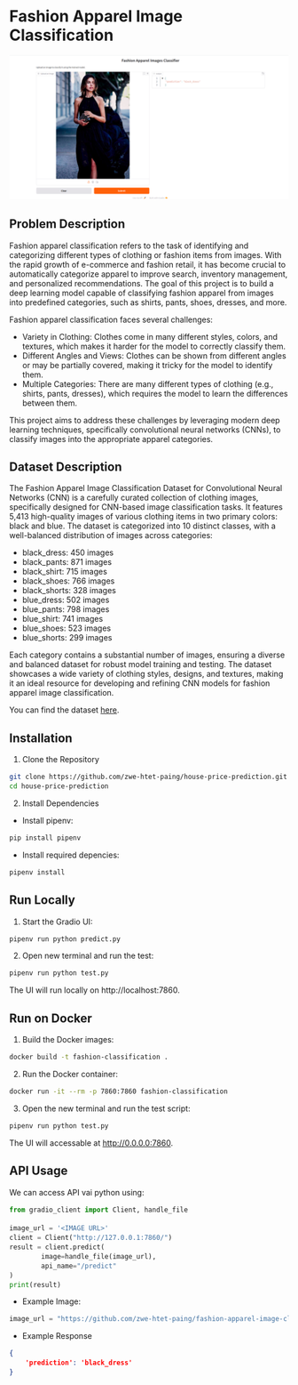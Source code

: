 # Fashion Apparel Image Classification

![Demo](assets/demo.png)


## Problem Description

Fashion apparel classification refers to the task of identifying and categorizing different types of clothing or fashion items from images. With the rapid growth of e-commerce and fashion retail, it has become crucial to automatically categorize apparel to improve search, inventory management, and personalized recommendations. The goal of this project is to build a deep learning model capable of classifying fashion apparel from images into predefined categories, such as shirts, pants, shoes, dresses, and more.

Fashion apparel classification faces several challenges:

* Variety in Clothing: Clothes come in many different styles, colors, and textures, which makes it harder for the model to correctly classify them.
* Different Angles and Views: Clothes can be shown from different angles or may be partially covered, making it tricky for the model to identify them.
* Multiple Categories: There are many different types of clothing (e.g., shirts, pants, dresses), which requires the model to learn the differences between them.

This project aims to address these challenges by leveraging modern deep learning techniques, specifically convolutional neural networks (CNNs), to classify images into the appropriate apparel categories.

## Dataset Description

The Fashion Apparel Image Classification Dataset for Convolutional Neural Networks (CNN) is a carefully curated collection of clothing images, specifically designed for CNN-based image classification tasks. It features 5,413 high-quality images of various clothing items in two primary colors: black and blue. The dataset is categorized into 10 distinct classes, with a well-balanced distribution of images across categories:

* black_dress: 450 images
* black_pants: 871 images
* black_shirt: 715 images
* black_shoes: 766 images
* black_shorts: 328 images
* blue_dress: 502 images
* blue_pants: 798 images
* blue_shirt: 741 images
* blue_shoes: 523 images
* blue_shorts: 299 images

Each category contains a substantial number of images, ensuring a diverse and balanced dataset for robust model training and testing. The dataset showcases a wide variety of clothing styles, designs, and textures, making it an ideal resource for developing and refining CNN models for fashion apparel image classification.

You can find the dataset [here](https://www.kaggle.com/datasets/shreyanshverma27/new-data-fashion).


## Installation

1. Clone the Repository
```bash
git clone https://github.com/zwe-htet-paing/house-price-prediction.git
cd house-price-prediction 
```

2. Install Dependencies

* Install pipenv:
```bash
pip install pipenv
```

* Install required depencies:
```bash
pipenv install
```

## Run Locally

1. Start the Gradio UI:
```bash
pipenv run python predict.py
```

2. Open new terminal and run the test:
```bash
pipenv run python test.py
```

The UI will run locally on http://localhost:7860.

## Run on Docker

1. Build the Docker images:
```bash
docker build -t fashion-classification .
```

2. Run the Docker container:
```bash
docker run -it --rm -p 7860:7860 fashion-classification
```

3. Open the new terminal and run the test script:
```bash
pipenv run python test.py
```

The UI will accessable at http://0.0.0.0:7860.


## API Usage

We can access API vai python using:

```python
from gradio_client import Client, handle_file

image_url = '<IMAGE URL>'
client = Client("http://127.0.0.1:7860/")
result = client.predict(
		image=handle_file(image_url),
		api_name="/predict"
)
print(result)
```


* Example Image:

```python
image_url = "https://github.com/zwe-htet-paing/fashion-apparel-image-classificaition/blob/edd8d5b118da03a21d0b54f47174d88248fc1512/images/test_image.jpg?raw=true"
```

* Example Response

```json
{
    'prediction': 'black_dress'
}
```

